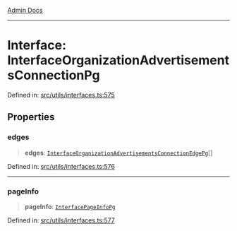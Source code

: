 [Admin Docs](/)

***

# Interface: InterfaceOrganizationAdvertisementsConnectionPg

Defined in: [src/utils/interfaces.ts:575](https://github.com/PalisadoesFoundation/talawa-admin/blob/main/src/utils/interfaces.ts#L575)

## Properties

### edges

> **edges**: [`InterfaceOrganizationAdvertisementsConnectionEdgePg`](InterfaceOrganizationAdvertisementsConnectionEdgePg.md)[]

Defined in: [src/utils/interfaces.ts:576](https://github.com/PalisadoesFoundation/talawa-admin/blob/main/src/utils/interfaces.ts#L576)

***

### pageInfo

> **pageInfo**: [`InterfacePageInfoPg`](InterfacePageInfoPg.md)

Defined in: [src/utils/interfaces.ts:577](https://github.com/PalisadoesFoundation/talawa-admin/blob/main/src/utils/interfaces.ts#L577)
